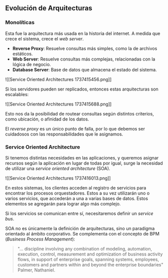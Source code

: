 ## Evolución de Arquitecturas

### Monolíticas

Esta fue la arquitectura más usada en la historia del internet. A medida que crece el sistema, crece el *web server*.

- **Reverse Proxy**: Resuelve consultas más simples, como la de archivos estáticos.
- **Web Server**: Resuelve consultas más complejas, relacionadas con la lógica de negocio.
- **Database Server**: Base de datos que almacena el estado del sistema.

![[Service Oriented Architectures 1737415456.png]]

Si los servidores pueden ser replicados, entonces estas arquitecturas son escalables:

![[Service Oriented Architectures 1737415688.png]]

Esto nos da la posibilidad de routear consultas según distintos criterios, como ubicación, o afinidad de los datos.

El *reverse proxy* es un único punto de falla, por lo que debemos ser cuidadosos con las responsabilidades que le asignamos.

### Service Oriented Architecture

Si tenemos distintas necesidades en las aplicaciones, y queremos asignar recursos según la aplicación en lugar de todas por igual, surge la necesidad de utilizar una *service oriented architecture* (SOA).

![[Service Oriented Architectures 1737416013.png]]

En estos sistemas, los clientes acceden al registro de servicios para encontrar los procesos orquestadores. Estos a su vez utilizarán uno o varios servicios, que accederán a una a varias bases de datos. Estos elementos se agregarán para lograr algo más complejo.

Si los servicios se comunican entre sí, necesitaremos definir un *service bus*.

SOA no es únicamente la definición de arquitecturas, sino un paradigma orientado al ámbito corporativo. Se complementa con el concepto de BPM (*Business Process Management*):

> "... discipline involving any combination of modeling, automation, execution, control, measurement and optimization of business activity flows, in support of enterprise goals, spanning systems, employees, customers and partners within and beyond the enterprise boundaries" Palmer, Nathaniel.
